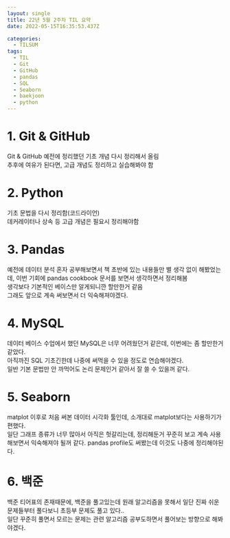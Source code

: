 ```yaml
---
layout: single
title: 22년 5월 2주차 TIL 요약
date: 2022-05-15T16:35:53.437Z

categories:
  - TILSUM
tags:
  - TIL
  - Git
  - GitHub
  - pandas
  - SQL
  - Seaborn
  - baekjoon
  - python
---
```


# 1. Git & GitHub
Git & GitHub 예전에 정리했던 기초 개념 다시 정리해서 올림  
추후에 여유가 된다면, 고급 개념도 정리하고 실습해봐야 함

# 2. Python
기초 문법을 다시 정리함(코드라이언)  
데커레이터나 상속 등 고급 개념은 필요시 정리해야함

# 3. Pandas
예전에 데이터 분석 혼자 공부해보면서 책 초반에 있는 내용들만 별 생각 없이 해봤었는데, 이번 기회에 pandas cookbook 문서를 보면서 생각하면서 정리해봄  
생각보다 기본적인 베이스만 알게되니깐 할만한거 같음  
그래도 앞으로 계속 써보면서 더 익숙해져야겠다.

# 4. MySQL
데이터 베이스 수업에서 했던 MySQL은 너무 어려웠던거 같은데, 이번에는 좀 할만한거 같았다.  
아직까진 SQL 기초긴한데 나중에 써먹을 수 있을 정도로 연습해야겠다.  
일반 기본 문법만 안 까먹어도 논리 문제인거 같아서 잘 쓸 수 있을꺼 같다.

# 5. Seaborn
matplot 이후로 처음 써본 데이터 시각화 툴인데, 소개대로 matplot보다는 사용하기가 편했다.  
일단 그래프 종류가 너무 많아서 아직은 헛갈리는데, 정리해둔거 꾸준히 보고 계속 사용해보면서 익숙해져야 될꺼 같다. pandas profile도 써봤는데 이것도 나중에 정리해야된다.

# 6. 백준
백준 티어표의 존재때문에, 백준을 풀고있는데 원래 알고리즘을 못해서 일단 진짜 쉬운 문제들부터 풀다보니 초등부 문제도 풀고 있다..  
일단 꾸준히 풀면서 모르는 문제는 관련 알고리즘 공부도하면서 풀어보는 방향으로 해봐야겠다.
